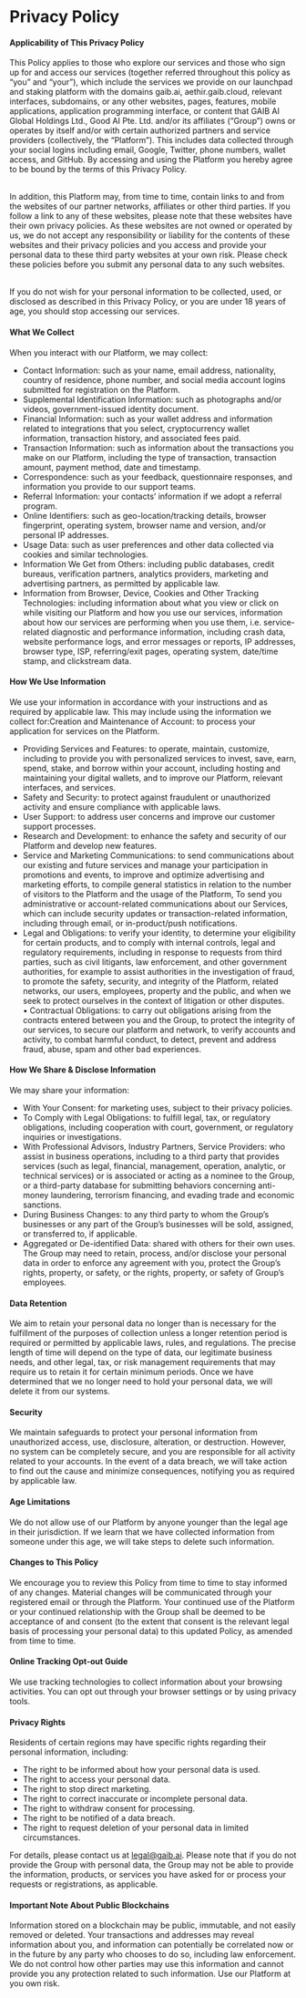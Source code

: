 # Privacy Policy

#### Applicability of This Privacy Policy

This Policy applies to those who explore our services and those who sign up for and access our services (together referred throughout this policy as “you” and “your”), which include the services we provide on our launchpad and staking platform with the domains gaib.ai, aethir.gaib.cloud, relevant interfaces, subdomains, or any other websites, pages, features, mobile applications, application programming interface, or content that GAIB AI Global Holdings Ltd., Good AI Pte. Ltd. and/or its affiliates (“Group”) owns or operates by itself and/or with certain authorized partners and service providers (collectively, the “Platform”). This includes data collected through your social logins including email, Google, Twitter, phone numbers, wallet access, and GitHub. By accessing and using the Platform you hereby agree to be bound by the terms of this Privacy Policy.

\
In addition, this Platform may, from time to time, contain links to and from the websites of our partner networks, affiliates or other third parties. If you follow a link to any of these websites, please note that these websites have their own privacy policies. As these websites are not owned or operated by us, we do not accept any responsibility or liability for the contents of these websites and their privacy policies and you access and provide your personal data to these third party websites at your own risk. Please check these policies before you submit any personal data to any such websites.

\
If you do not wish for your personal information to be collected, used, or disclosed as described in this Privacy Policy, or you are under 18 years of age, you should stop accessing our services.

#### What We Collect

When you interact with our Platform, we may collect:

* Contact Information: such as your name, email address, nationality, country of residence, phone number, and social media account logins submitted for registration on the Platform.
* Supplemental Identification Information: such as photographs and/or videos, government-issued identity document.
* Financial Information: such as your wallet address and information related to integrations that you select, cryptocurrency wallet information, transaction history, and associated fees paid.
* Transaction Information: such as information about the transactions you make on our Platform, including the type of transaction, transaction amount, payment method, date and timestamp.
* Correspondence: such as your feedback, questionnaire responses, and information you provide to our support teams.
* Referral Information: your contacts’ information if we adopt a referral program.
* Online Identifiers: such as geo-location/tracking details, browser fingerprint, operating system, browser name and version, and/or personal IP addresses.
* Usage Data: such as user preferences and other data collected via cookies and similar technologies.
* Information We Get from Others: including public databases, credit bureaus, verification partners, analytics providers, marketing and advertising partners, as permitted by applicable law.
* Information from Browser, Device, Cookies and Other Tracking Technologies: including information about what you view or click on while visiting our Platform and how you use our services, information about how our services are performing when you use them, i.e. service-related diagnostic and performance information, including crash data, website performance logs, and error messages or reports, IP addresses, browser type, ISP, referring/exit pages, operating system, date/time stamp, and clickstream data.

#### How We Use Information

We use your information in accordance with your instructions and as required by applicable law. This may include using the information we collect for:Creation and Maintenance of Account: to process your application for services on the Platform.

* Providing Services and Features: to operate, maintain, customize, including to provide you with personalized services to invest, save, earn, spend, stake, and borrow within your account, including hosting and maintaining your digital wallets, and to improve our Platform, relevant interfaces, and services.
* Safety and Security: to protect against fraudulent or unauthorized activity and ensure compliance with applicable laws.
* User Support: to address user concerns and improve our customer support processes.
* Research and Development: to enhance the safety and security of our Platform and develop new features.
* Service and Marketing Communications: to send communications about our existing and future services and manage your participation in promotions and events, to improve and optimize advertising and marketing efforts, to compile general statistics in relation to the number of visitors to the Platform and the usage of the Platform, To send you administrative or account-related communications about our Services, which can include security updates or transaction-related information, including through email, or in-product/push notifications.
* Legal and Obligations: to verify your identity, to determine your eligibility for certain products, and to comply with internal controls, legal and regulatory requirements, including in response to requests from third parties, such as civil litigants, law enforcement, and other government authorities, for example to assist authorities in the investigation of fraud, to promote the safety, security, and integrity of the Platform, related networks, our users, employees, property and the public, and when we seek to protect ourselves in the context of litigation or other disputes.\
  • Contractual Obligations: to carry out obligations arising from the contracts entered between you and the Group, to protect the integrity of our services, to secure our platform and network, to verify accounts and activity, to combat harmful conduct, to detect, prevent and address fraud, abuse, spam and other bad experiences.&#x20;

#### How We Share & Disclose Information

We may share your information:

* With Your Consent: for marketing uses, subject to their privacy policies.
* To Comply with Legal Obligations: to fulfill legal, tax, or regulatory obligations, including cooperation with court, government, or regulatory inquiries or investigations.
* With Professional Advisors, Industry Partners, Service Providers: who assist in business operations, including to a third party that provides services (such as legal, financial, management, operation, analytic, or technical services) or is associated or acting as a nominee to the Group, or a third-party database for submitting behaviors concerning anti-money laundering, terrorism financing, and evading trade and economic sanctions.
* During Business Changes: to any third party to whom the Group’s businesses or any part of the Group’s businesses will be sold, assigned, or transferred to, if applicable.
* Aggregated or De-identified Data: shared with others for their own uses.\
  The Group may need to retain, process, and/or disclose your personal data in order to enforce any agreement with you, protect the Group’s rights, property, or safety, or the rights, property, or safety of Group’s employees.

#### Data Retention

We aim to retain your personal data no longer than is necessary for the fulfillment of the purposes of collection unless a longer retention period is required or permitted by applicable laws, rules, and regulations. The precise length of time will depend on the type of data, our legitimate business needs, and other legal, tax, or risk management requirements that may require us to retain it for certain minimum periods. Once we have determined that we no longer need to hold your personal data, we will delete it from our systems.

#### Security

We maintain safeguards to protect your personal information from unauthorized access, use, disclosure, alteration, or destruction. However, no system can be completely secure, and you are responsible for all activity related to your accounts. In the event of a data breach, we will take action to find out the cause and minimize consequences, notifying you as required by applicable law.

#### Age Limitations

We do not allow use of our Platform by anyone younger than the legal age in their jurisdiction. If we learn that we have collected information from someone under this age, we will take steps to delete such information.

#### Changes to This Policy

We encourage you to review this Policy from time to time to stay informed of any changes. Material changes will be communicated through your registered email or through the Platform. Your continued use of the Platform or your continued relationship with the Group shall be deemed to be acceptance of and consent (to the extent that consent is the relevant legal basis of processing your personal data) to this updated Policy, as amended from time to time.

#### Online Tracking Opt-out Guide

We use tracking technologies to collect information about your browsing activities. You can opt out through your browser settings or by using privacy tools.

#### Privacy Rights

Residents of certain regions may have specific rights regarding their personal information, including:

* The right to be informed about how your personal data is used.
* The right to access your personal data.
* The right to stop direct marketing.
* The right to correct inaccurate or incomplete personal data.
* The right to withdraw consent for processing.
* The right to be notified of a data breach.
* The right to request deletion of your personal data in limited circumstances.

For details, please contact us at [legal@gaib.ai](mailto:legal@gaib.ai). Please note that if you do not provide the Group with personal data, the Group may not be able to provide the information, products, or services you have asked for or process your requests or registrations, as applicable.

#### Important Note About Public Blockchains

Information stored on a blockchain may be public, immutable, and not easily removed or deleted. Your transactions and addresses may reveal information about you, and information can potentially be correlated now or in the future by any party who chooses to do so, including law enforcement. We do not control how other parties may use this information and cannot provide you any protection related to such information. Use our Platform at you own risk.
